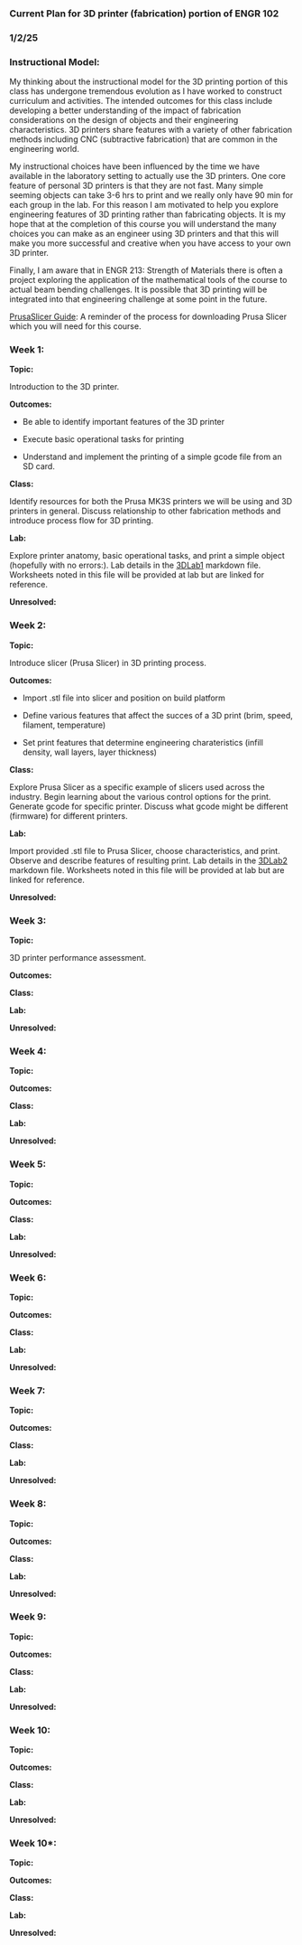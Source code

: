 ### Current Plan for 3D printer (fabrication) portion of ENGR 102
### 1/2/25

### Instructional Model: 

My thinking about the instructional model for the 3D printing portion of this class has undergone tremendous evolution as I have worked to construct curriculum and activities. The intended outcomes for this class include developing a better understanding of the impact of fabrication considerations on the design of objects and their engineering characteristics. 3D printers share features with a variety of other fabrication methods including CNC (subtractive fabrication) that are common in the engineering world. 

My instructional choices have been influenced by the time we have available in the laboratory setting to actually use the 3D printers. One core feature of personal 3D printers is that they are not fast. Many simple seeming objects can take 3-6 hrs to print and we really only have 90 min for each group in the lab. For this reason I am motivated to help you explore engineering features of 3D printing rather than fabricating objects. It is my hope that at the completion of this course you will understand the many choices you can make as an engineer using 3D printers and that this will make you more successful and creative when you have access to your own 3D printer.

Finally, I am aware that in ENGR 213: Strength of Materials there is often a project exploring the application of the mathematical tools of the course to actual beam bending challenges. It is possible that 3D printing will be integrated into that engineering challenge at some point in the future.

[PrusaSlicer Guide](https://github.com/smithrockmaker/ENGR102/blob/main/3DPrinters/PrusaSlicer.md): A reminder of the process for downloading Prusa Slicer which you will need for this course.

### Week 1:

**Topic:** 

Introduction to the 3D printer. 

**Outcomes:** 

* Be able to identify important features of the 3D printer

* Execute basic operational tasks for printing

* Understand and implement the printing of a simple gcode file from an SD card.

**Class:** 

Identify resources for both the Prusa MK3S printers we will be using and 3D printers in general. Discuss relationship to other fabrication methods and introduce process flow for 3D printing.

**Lab:** 

Explore printer anatomy, basic operational tasks, and print a simple object (hopefully with no errors:). Lab details in the [3DLab1](https://github.com/smithrockmaker/ENGR102/blob/main/3DPrinters/LabGuides/3DLab1.md) markdown file. Worksheets noted in this file will be provided at lab but are linked for reference.

**Unresolved:** 

### Week 2:

**Topic:** 

Introduce slicer (Prusa Slicer) in 3D printing process.

**Outcomes:** 

* Import .stl file into slicer and position on build platform

* Define various features that affect the succes of a 3D print (brim, speed, filament, temperature)

* Set print features that determine engineering charateristics (infill density, wall layers, layer thickness)

**Class:** 

Explore Prusa Slicer as a specific example of slicers used across the industry. Begin learning about the various control options for the print. Generate gcode for specific printer. Discuss what gcode might be different (firmware) for different printers.

**Lab:** 

Import provided .stl file to Prusa Slicer, choose characteristics, and print. Observe and describe features of resulting print. Lab details in the [3DLab2](https://github.com/smithrockmaker/ENGR102/blob/main/3DPrinters/LabGuides/3DLab2.md) markdown file. Worksheets noted in this file will be provided at lab but are linked for reference.

**Unresolved:** 

### Week 3:

**Topic:** 

3D printer performance assessment.

**Outcomes:** 

**Class:** 

**Lab:** 

**Unresolved:** 

### Week 4:

**Topic:** 

**Outcomes:** 

**Class:** 

**Lab:** 

**Unresolved:** 

### Week 5:

**Topic:** 

**Outcomes:** 

**Class:** 

**Lab:** 

**Unresolved:** 

### Week 6:

**Topic:** 

**Outcomes:** 

**Class:** 

**Lab:** 

**Unresolved:** 

### Week 7:

**Topic:** 

**Outcomes:** 

**Class:** 

**Lab:** 

**Unresolved:** 

### Week 8:

**Topic:** 

**Outcomes:** 

**Class:** 

**Lab:** 

**Unresolved:** 

### Week 9:

**Topic:** 

**Outcomes:** 

**Class:** 

**Lab:** 

**Unresolved:** 

### Week 10:

**Topic:** 

**Outcomes:** 

**Class:** 

**Lab:** 

**Unresolved:** 

### Week 10*:

**Topic:** 

**Outcomes:** 

**Class:** 

**Lab:** 

**Unresolved:** 

